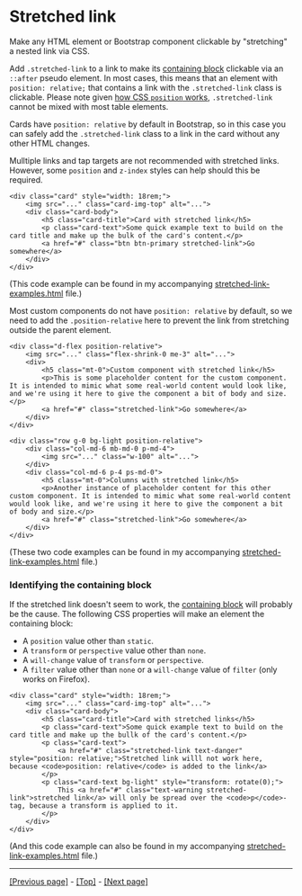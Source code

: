# Stretched link

Make any HTML element or Bootstrap component clickable by "stretching" a nested link via CSS.

Add `.stretched-link` to a link to make its [containing block](https://developer.mozilla.org/en-US/docs/Web/CSS/Containing_block) clickable via an `::after` pseudo element. In most cases, this means that an element with `position: relative;` that contains a link with the `.stretched-link` class is clickable. Please note given [how CSS `position` works](https://www.w3.org/TR/CSS21/visuren.html#propdef-position), `.stretched-link` cannot be mixed with most table elements.

Cards have `position: relative` by default in Bootstrap, so in this case you can safely add the `.stretched-link` class to a link in the card without any other HTML changes.

Mulltiple links and tap targets are not recommended with stretched links. However, some `position` and `z-index` styles can help should this be required.
```
<div class="card" style="width: 18rem;">
    <img src="..." class="card-img-top" alt="...">
    <div class="card-body">
        <h5 class="card-title">Card with stretched link</h5>
        <p class="card-text">Some quick example text to build on the card title and make up the bulk of the card's content.</p>
        <a href="#" class="btn btn-primary stretched-link">Go somewhere</a>
    </div>
</div>
```
(This code example can be found in my accompanying [stretched-link-examples.html](https://github.com/AndrewSRea/My_Learning_Port/blob/main/Bootstrap/Helpers/Stretched_Link/stretched-link-examples.html) file.)

Most custom components do not have `position: relative` by default, so we need to add the `.position-relative` here to prevent the link from stretching outside the parent element.
```
<div class="d-flex position-relative">
    <img src="..." class="flex-shrink-0 me-3" alt="...">
    <div>
        <h5 class="mt-0">Custom component with stretched link</h5>
        <p>This is some placeholder content for the custom component. It is intended to mimic what some real-world content would look like, and we're using it here to give the component a bit of body and size.</p>
        <a href="#" class="stretched-link">Go somewhere</a>
    </div>
</div>
```
```
<div class="row g-0 bg-light position-relative">
    <div class="col-md-6 mb-md-0 p-md-4">
        <img src="..." class="w-100" alt="...">
    </div>
    <div class="col-md-6 p-4 ps-md-0">
        <h5 class="mt-0">Columns with stretched link</h5>
        <p>Another instance of placeholder content for this other custom component. It is intended to mimic what some real-world content would look like, and we're using it here to give the component a bit of body and size.</p>
        <a href="#" class="stretched-link">Go somewhere</a>
    </div>
</div>
```
(These two code examples can be found in my accompanying [stretched-link-examples.html](https://github.com/AndrewSRea/My_Learning_Port/blob/main/Bootstrap/Helpers/Stretched_Link/stretched-link-examples.html) file.)

### Identifying the containing block

If the stretched link doesn't seem to work, the [containing block]() will probably be the cause. The following CSS properties will make an element the containing block:

* A `position` value other than `static`.
* A `transform` or `perspective` value other than `none`.
* A `will-change` value of `transform` or `perspective`.
* A `filter` value other than `none` or a `will-change` value of `filter` (only works on Firefox).

```
<div class="card" style="width: 18rem;">
    <img src="..." class="card-img-top" alt="...">
    <div class="card-body">
        <h5 class="card-title">Card with stretched links</h5>
        <p class="card-text">Some quick example text to build on the card title and make up the bullk of the card's content.</p>
        <p class="card-text">
            <a href="#" class="stretched-link text-danger" style="position: relative;">Stretched link willl not work here, because <code>position: relative</code> is added to the link</a>
        </p>
        <p class="card-text bg-light" style="transform: rotate(0);">
            This <a href="#" class="text-warning stretched-link">stretched link</a> will only be spread over the <code>p</code>-tag, because a transform is applied to it.
        </p>
    </div>
</div>
```
(And this code example can also be found in my accompanying [stretched-link-examples.html](https://github.com/AndrewSRea/My_Learning_Port/blob/main/Bootstrap/Helpers/Stretched_Link/stretched-link-examples.html) file.)

<hr>

[[Previous page]](https://github.com/AndrewSRea/My_Learning_Port/tree/main/Bootstrap/Helpers/Visually_Hidden#visually-hidden) - [[Top]](https://github.com/AndrewSRea/My_Learning_Port/tree/main/Bootstrap/Helpers/Stretched_Link#stretched-link) - [[Next page]](https://github.com/AndrewSRea/My_Learning_Port/tree/main/Bootstrap/Helpers/Text_Truncation#text-truncation)